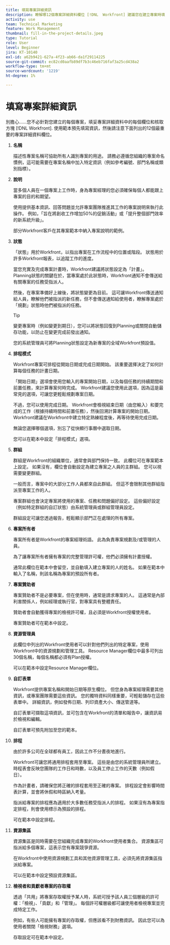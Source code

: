 ```yaml
---
title: 填寫專案詳細資訊
description: 瞭解哪12個專案詳細資料欄位 [!DNL  Workfront] 建議您在建立專案時填寫。
activity: use
team: Technical Marketing
feature: Work Management
thumbnail: fill-in-the-project-details.jpeg
type: Tutorial
role: User
level: Beginner
jira: KT-10140
exl-id: a62b9421-627a-4f23-ab66-da1f29114225
source-git-commit: ec82cd0aafb89df7b3c46eb716faf3a25cd438a2
workflow-type: tm+mt
source-wordcount: '1219'
ht-degree: 1%

---
```


# 填寫專案詳細資訊

別擔心……您不必針對您建立的每個專案，填妥專案詳細資料中的每個欄位和核取方塊 [!DNL  Workfront]. 使用範本預先填寫資訊，然後請注意下面列出的12個最重要的專案詳細資料欄位。

1. **名稱**

   描述性專案名稱可協助所有人識別專案的用途。 請務必遵循您組織的專案命名慣例，這可能需要在專案名稱中加入特定資訊（例如參考編號、部門名稱或類別指標）。


1. **說明**

   當多個人員在一個專案上工作時，身為專案經理的您必須確保每個人都能跟上專案的目的和期望。

   使用提供基本資訊、回答問題並允許專案團隊推進其工作的專案說明來執行此操作。 例如，「旨在將創收工作增加50%的促銷活動」或「提升整個部門效率的新系統升級」。

   部分Workfront客戶在其專案範本中納入專案說明的範例。

1. **狀態**

   「狀態」用於Workfront，以指出專案在工作流程中的位置或階段。 狀態用於許多Workfront報表，以追蹤工作的進度。

   當您充實及完成專案計畫時，Workfront建議將狀態設定為「計畫」。 Planning狀態的關鍵在於，當專案處於此狀態時，Workfront通知不會傳送給有關專案的任務受指派人。

   然後，在專案準備好上線後，將狀態變更為目前。 這可讓Workfront傳送通知給人員，瞭解他們被指派的新任務，但不會傳送通知給使用者，瞭解專案處於「規劃」狀態時他們被指派的任務。

   >[!TIP]
   >
   >  變更專案時（例如變更到期日），您可以將狀態回復到Planning或關閉自動儲存功能，以防止在變更完成前發出通知。

   您的系統管理員可將Planning狀態設定為新專案的全域Workfront預設值。

1. **排程模式**

   Workfront專案可排程從開始日期或完成日期開始。 該重要選擇決定了如何計算每個任務的計畫日期。

   「開始日期」選項會使用您輸入的專案開始日期，以及每個任務的持續期間和前置任務，來計算專案何時完成。 Workfront建議您使用此選項，因為這是最常見的選項，可讓您更輕鬆規劃專案日期。

   不過，您可以使用完成日期。 Workfront會檢視結束日期（由您輸入）和要完成的工作（根據持續時間和前置任務），然後回溯計算專案的開始日期。 Workfront建議在Workfront中建立特定熟練程度後，再等待使用完成日期。

   無論您選擇哪個選項，別忘了從快顯行事曆中選取日期。

   您可以在範本中設定「排程模式」選項。

1. **群組**

   群組是Workfront的組織單位，通常會與部門保持一致。 此欄位可在專案範本上設定。 如果沒有，欄位會自動設定為建立專案之人員的主群組。 您可以視需要變更群組。

   一般而言，專案中的大部分工作人員都來自此群組。 但這不會限制其他群組指派至專案工作的人。

   專案群組也會決定專案將使用的專案、任務和問題偏好設定。 這些偏好設定（例如特定群組的自訂狀態）由系統管理員或群組管理員設定。

   群組設定可讓您透過報告，輕鬆顯示部門正在處理的所有專案。

1. **專案所有者**

   專案所有者是Workfront的專案經理術語。 此為負責專案規劃及/或管理的人員。

   為了讓專案所有者擁有專案的完整管理許可權，他們必須擁有計畫授權。

   通常此欄位在範本中會留空，並自動填入建立專案的人的姓名。 如果在範本中輸入了名稱，則該名稱為專案的預設所有者。

1. **專案贊助者**

   專案贊助者不是必要專案，但在使用時，通常是請求專案的人。 這通常是內部利害關係人，例如經理或執行官，對專案具有整體責任。

   贊助者會自動獲得專案的檢視許可權，且必須是Workfront授權使用者。

   專案贊助者可在範本中設定。

1. **資源管理員**

   此欄位中列出的Workfront使用者可以針對他們列出的特定專案，使用Workfront中的資源規劃和管理工具。 Resource Manager欄位中最多可列出30個名稱，每個名稱都必須有Plan授權。

   可以在範本中設定Resource Manager欄位。

1. **自訂表單**

   Workfront提供專案名稱和開始日期等原生欄位。 但您身為專案經理需要其他資訊，或專案團隊需要這些資訊。 您的獨特資料同樣重要，可輕鬆儲存在這些表單中。 詳細資訊，例如發佈日期、列印資產大小、傳送管道等。

   自訂表單可擷取這項資訊，並可包含在Workfront的清單和報告中，讓資訊易於檢視和編輯。

   自訂表單可預先附加至您的範本。

1. **排程**

   由於許多公司在全球都有員工，因此工作不分晝夜地進行。

   Workfront可讓您將通用排程套用至專案。 這些是由您的系統管理員所建立。 時程表會反映您團隊的工作日和時數，以及員工停止工作的天數（例如假日）。

   作為計畫者，請確保您將正確的排程套用至正確的專案。 排程設定會影響時間表計算，並會將休假和時區納入考量。

   指派給專案的排程應為適用於大多數任務受指派人的排程。 如果沒有為專案指定排程，則會使用標示為預設的排程。

   可在範本中設定排程。

1. **資源集區**

   資源集區是同時需要在您組織完成專案的Workfront使用者集合。 資源集區可指派給多個專案，這表示您有專案競爭資源。

   在Workfront中使用資源規劃工具和其他資源管理工具，必須先將資源集區指派給專案。

   可以在範本中設定預設資源集區。

1. **檢視者和貢獻者專案的存取權**

   透過「共用」將專案存取權授予某人時，系統可授予該人員三個層級的許可權：「檢視」、「貢獻」和「管理」。 每個許可權層級都可讓使用者檢視專案並完成特定工作。

   例如，有些人可能擁有專案的存取權，但應該看不到財務資訊。 因此您可以為使用者關閉「檢視財務」選項。

   存取設定可在範本中設定。
